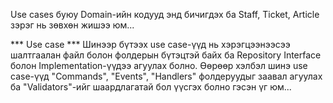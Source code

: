 Use cases буюу Domain-ийн кодууд энд бичигдэх ба Staff, Ticket, Article зэрэг нь зөвхөн жишээ юм...

*** Use case ***
Шинээр бүтээх use case-үүд нь хэрэгцээнээсээ шалтгаалан файл болон фолдерын бүтэцтэй байх ба Repository Interface болон Implementation-үүдээ агуулах болно.
Өөрөөр хэлбэл шинэ use case-үүд "Commands", "Events", "Handlers" фолдеруудыг заавал агуулах ба "Validators"-ийг шаардлагатай бол үүсгэх болно гэсэн үг юм...